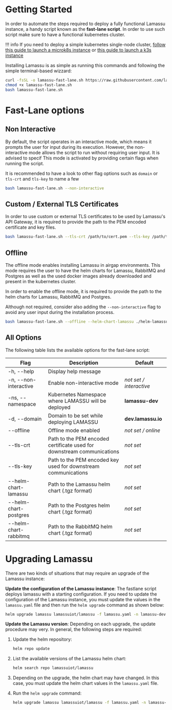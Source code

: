 # Getting Started

In order to automate the steps required to deploy a fully functional Lamassu instance, a handy script known as the **fast-lane script**. In order to use such script make sure to have a functional kubernetes cluster.

!!! info
     If you need to deploy a simple kubernetes single-node cluster, [follow this guide to launch a microk8s instance](deployment/infra/deploy-microk8s.md) or [this guide to launch a k3s instance](deployment/infra/deploy-k3s.md)

Installing Lamassu is as simple as running this commands and following the
simple terminal-based wizzard:

```bash
curl -fsSL -o lamassu-fast-lane.sh https://raw.githubusercontent.com/lamassuiot/lamassu-helm/main/scripts/lamassu-fast-lane.sh
chmod +x lamassu-fast-lane.sh
bash lamassu-fast-lane.sh
```

# Fast-Lane options

## Non Interactive

By default, the script operates in an interactive mode, which means it prompts
the user for input during its execution. However, the non-interactive mode
allows the script to run without requiring user input. It is advised to specif
This mode is activated by providing certain flags when running the script.

It is recommended to have a look to other flag options such as `domain` or
`tls-crt` and `tls-key` to name a few

```bash
bash lamassu-fast-lane.sh --non-interactive
```

## Custom / External TLS Certificates

In order to use custom or external TLS certificates to be used by Lamassu's API
Gateway, it is required to provide the path to the PEM encoded certificate and
key files.

```bash
bash lamassu-fast-lane.sh --tls-crt /path/to/cert.pem --tls-key /path/to/key.pem
```

## Offline

The offline mode enables installing Lamassu in airgap environments. This mode
requires the user to have the helm charts for Lamassu, RabbitMQ and Postgres as
well as the used docker images already downloaded and present in the kubernetes
cluster.

In order to enable the offline mode, it is required to provide the path to the
helm charts for Lamassu, RabbitMQ and Postgres.

Although not required, consider also adding the `--non-interactive` flag to
avoid any user input during the installation process.

```bash
bash lamassu-fast-lane.sh --offline --helm-chart-lamassu ./helm-lamassu-2.5.2.tgz  --helm-chart-rabbitmq ./helm-rabbitmq-14.1.0.tgz --helm-chart-postgres ./helm-postgresql-15.2.7.tgz --non-interactive
```

## All Options

The following table lists the available options for the fast-lane script:

| Flag                  | Description                                                            | Default                 |
| --------------------- | ---------------------------------------------------------------------- | ----------------------- |
| -h, --help            | Display help message                                                   |                         |
| -n, --non-interactive | Enable non-interactive mode                                            | *not set / interactive* |
| -ns, --namespace      | Kubernetes Namespace where LAMASSU will be deployed                    | **lamassu-dev**         |
| -d, --domain          | Domain to be set while deploying LAMASSU                               | **dev.lamassu.io**      |
| --offline             | Offline mode enabled                                                   | *not set / online*      |
| --tls-crt             | Path to the PEM encoded certificate used for downstream communications | *not set*               |
| --tls-key             | Path to the PEM encoded key used for downstream communications         | *not set*               |
| --helm-chart-lamassu  | Path to the Lamassu helm chart (.tgz format)                           | *not set*               |
| --helm-chart-postgres | Path to the Postgres helm chart (.tgz format)                          | *not set*               |
| --helm-chart-rabbitmq | Path to the RabbitMQ helm chart (.tgz format)                          | *not set*               |

# Upgrading Lamassu

There are two kinds of situations that may require an upgrade of the Lamassu
instance:

**Update the configuration of the Lamassu instance**: The fastlane script
deploys lamassu with a starting configuration. If you need to update the
configuration of the Lamassu instance, you must update the values in the
`lamassu.yaml` file and then run the `helm upgrade` command as shown below:

```bash
helm upgrade lamassu lamassuiot/lamassu -f lamassu.yaml -n lamassu-dev
```

**Update the Lamassu version**: Depending on each upgrade, the update procedure
may very. In general, the following steps are required:

1. Update the helm repository:

    ```bash
    helm repo update
    ```

1. List the available versions of the Lamassu helm chart:

    ```bash
    helm search repo lamassuiot/lamassu
    ```

1. Depending on the upgrade, the helm chart may have changed. In this case, you
    must update the helm chart values in the `lamassu.yaml` file.

1. Run the `helm upgrade` command:

    ```bash
    helm upgrade lamassu lamassuiot/lamassu -f lamassu.yaml -n lamassu-dev --version <chart_version>
    ```
